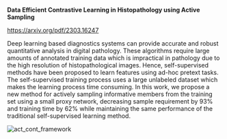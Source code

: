 **Data Efficient Contrastive Learning in Histopathology using Active Sampling**

https://arxiv.org/pdf/2303.16247

Deep learning based diagnostics systems can provide accurate and robust quantitative analysis in digital pathology. These algorithms require large amounts of annotated training data which is impractical in pathology due to the high resolution of histopathological images. Hence, self-supervised methods have been proposed to learn features using ad-hoc pretext tasks. The self-supervised training process uses a large unlabeled dataset which makes the learning process time consuming. In this work, we propose a new method for actively sampling informative members from the training set using a small proxy network, decreasing sample requirement by 93\% and training time by 62\% while maintaining the same performance of the traditional self-supervised learning method.

![act_cont_framework](https://github.com/Reasat/data_efficient_cl/assets/15989033/25edabd1-2ec1-4106-a3d8-93161b8dc7cf)
